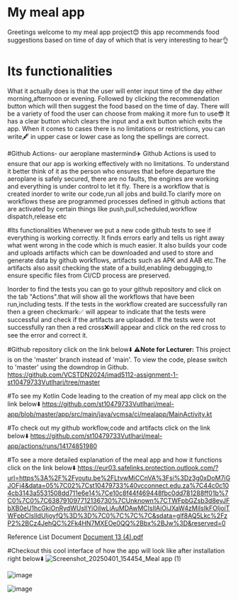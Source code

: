 # My meal app
Greetings welcome to my meal app project😊 this app recommends food suggestions based on time of day of which that is very interesting to hear👌

# Its functionalities
What it actually does is that the user will enter input time of the day either morning,afternoon or evening.
Followed by clicking the recommendation button which will then suggest the food based on the time of day.
There will be a variety of food the user can choose from making it more fun to use😎
It has a clear button which clears the input and a exit button which exits the app.
When it comes to cases there is no limitations or restrictions, you can write🖋️ in upper case or lower case as long the spellings are correct.

#Github Actions- our aeroplane mastermind✈️
Github Actions is used to ensure that our app is working effectively with no limitations.
To understand it better think of it as the person who ensures that before departure the aeroplane is safely secured, there are no faults, the engines are working and everything is under control to let it fly.
There is a workflow that is created inorder to write our code,run all jobs and build.To clarify more on workflows these are programmed processes defined in github actions that are activated by certain things like push,pull,scheduled,workflow dispatch,release etc

#Its functionalities
Whenever we put a new code github tests to see if everything is working correctly.
It finds errors early and tells us right away what went wrong in the code which is much easier.
It also builds your code and uploads artifacts which can be downloaded and used to store and generate data by github workflows, artifacts such as APK and AAB etc.The artifacts also assit checking the state of a build,enabling debugging,to ensure specific files from CI/CD process are preserved.

Inorder to find the tests you can go to your github repository and click on the tab "Actions".that will show all the workflows that have been run,including tests.
If the tests in the workflow created are successfully ran then a green checkmark✅ will appear to indicate that the tests were successful and check if the artifacts are uploaded.
If the tests were not successfully ran then a red cross❌will appear and click on the red cross to see the error and correct it.

#Github repository click on the link below⬇️
⚠️**Note for Lecturer:**
This project is on the 'master' branch instead of 'main'.
To view the code, please switch to 'master' using the downdrop in Github.
https://github.com/VCSTDN2024/imad5112-assignment-1-st10479733Vutlhari/tree/master

#To see my Kotlin Code leading to the creation of my meal app click on the link below⬇️
https://github.com/st10479733Vutlhari/meal-app/blob/master/app/src/main/java/vcmsa/ci/mealapp/MainActivity.kt


#To check out my github workflow,code and artifacts click on the link below⬇️
https://github.com/st10479733Vutlhari/meal-app/actions/runs/14174851980


#To see a more detailed explanation of the meal app and how it functions click on the link below⬇️
https://eur03.safelinks.protection.outlook.com/?url=https%3A%2F%2Fyoutu.be%2FLtvwMiCCnVA%3Fsi%3Dz3g0xDoM7iGJOFj4&data=05%7C02%7Cst10479733%40vcconnect.edu.za%7C44c0c104cb3143a5531508dd711e6e14%7Ce10c8f44f469448fbc0dd781288ff01b%7C0%7C0%7C638791097712136730%7CUnknown%7CTWFpbGZsb3d8eyJFbXB0eU1hcGkiOnRydWUsIlYiOiIwLjAuMDAwMCIsIlAiOiJXaW4zMiIsIkFOIjoiTWFpbCIsIldUIjoyfQ%3D%3D%7C0%7C%7C%7C&sdata=glf8AQ5Lkc%2FzP2%2BCz4JehQC%2Fk4HN7MXEOe0QQ%2Bbx%2BJw%3D&reserved=0

Reference List Document
[Document 13 (4).pdf](https://github.com/user-attachments/files/19573888/Document.13.4.pdf)

#Checkout this cool interface of how the app will look like after installation right below⬇️
![Screenshot_20250401_154454_Meal app (1)](https://github.com/user-attachments/assets/927648a9-1957-4af3-9b6f-7e8dc37c010b)

![image](https://github.com/user-attachments/assets/92857da0-fe9b-4ea6-9462-e52055ca0dcf)

![image](https://github.com/user-attachments/assets/4bf01803-dfb1-4dfd-b5e1-833cbbf2b5a1)



